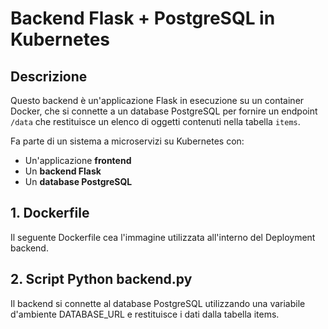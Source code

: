 # Backend Flask + PostgreSQL in Kubernetes

## Descrizione

Questo backend è un'applicazione Flask in esecuzione su un container Docker, che si connette a un database PostgreSQL per fornire un endpoint `/data` che restituisce un elenco di oggetti contenuti nella tabella `items`.

Fa parte di un sistema a microservizi su Kubernetes con:
- Un'applicazione **frontend**
- Un **backend Flask**
- Un **database PostgreSQL**

## 1. Dockerfile

Il seguente Dockerfile cea l'immagine utilizzata all'interno del Deployment backend.

## 2. Script Python backend.py

Il backend si connette al database PostgreSQL utilizzando una variabile d'ambiente DATABASE_URL e restituisce i dati dalla tabella items.

